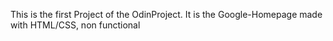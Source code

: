 This is the first Project of the OdinProject. It is the Google-Homepage made with HTML/CSS, non functional